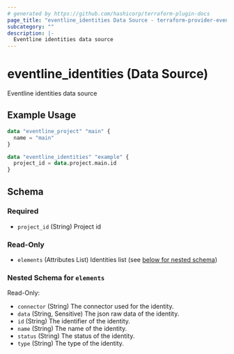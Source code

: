 ```yaml
---
# generated by https://github.com/hashicorp/terraform-plugin-docs
page_title: "eventline_identities Data Source - terraform-provider-eventline"
subcategory: ""
description: |-
  Eventline identities data source
---
```


# eventline_identities (Data Source)

Eventline identities data source

## Example Usage

```terraform
data "eventline_project" "main" {
  name = "main"
}

data "eventline_identities" "example" {
  project_id = data.project.main.id
}
```

<!-- schema generated by tfplugindocs -->
## Schema

### Required

- `project_id` (String) Project id

### Read-Only

- `elements` (Attributes List) Identities list (see [below for nested schema](#nestedatt--elements))

<a id="nestedatt--elements"></a>
### Nested Schema for `elements`

Read-Only:

- `connector` (String) The connector used for the identity.
- `data` (String, Sensitive) The json raw data of the identity.
- `id` (String) The identifier of the identity.
- `name` (String) The name of the identity.
- `status` (String) The status of the identity.
- `type` (String) The type of the identity.

